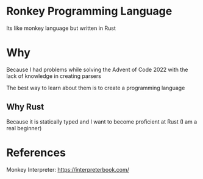 # Ronkey Programming Language

Its like monkey language but written in Rust

# Why

Because I had problems while solving the Advent of Code 2022 with the lack of knowledge in creating parsers

The best way to learn about them is to create a programming language

## Why Rust

Because it is statically typed and I want to become proficient at Rust (I am a real beginner)

# References

Monkey Interpreter: https://interpreterbook.com/


